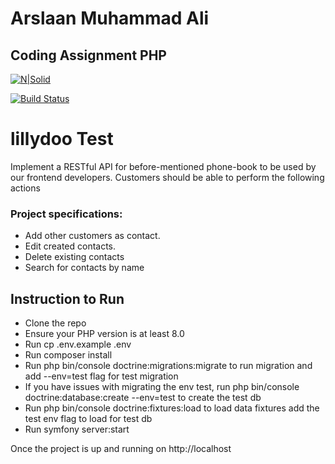 # Arslaan Muhammad Ali
## Coding Assignment PHP

[![N|Solid](https://www.lillydoo.com/bundles/lepweb/img/lillydoo-logo-dark.svg)](https://www.lillydoo.com/)

[![Build Status](https://travis-ci.org/joemccann/dillinger.svg?branch=master)](https://travis-ci.org/joemccann/dillinger)

# lillydoo Test
Implement a RESTful API for before-mentioned phone-book to be used by
our frontend developers. Customers should be able to perform the following actions

### Project specifications:
- Add other customers as contact.
- Edit created contacts.
- Delete existing contacts
- Search for contacts by name

## Instruction to Run
- Clone the repo
- Ensure your PHP version is at least 8.0
- Run cp .env.example .env
- Run composer install
- Run php bin/console doctrine:migrations:migrate to run migration and add --env=test flag for test migration
- If you have issues with migrating the env test, run php bin/console doctrine:database:create --env=test to create the test db
- Run php bin/console doctrine:fixtures:load to load data fixtures add the test env flag to load for test db
- Run symfony server:start

Once the project is up and running on http://localhost
